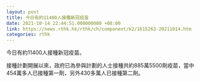 ```yaml
---
layout: post
title: 今日有約11400人接種新冠疫苗
date: 2021-10-14 22:44:51.000000000 +08:00
link: https://news.rthk.hk/rthk/ch/component/k2/1615263-20211014.htm
categories: rthk
---
```


今日有約11400人接種新冠疫苗。

接種計劃開展以來，政府已為參與計劃的人士接種共約885萬5500劑疫苗，當中454萬多人已接種第一劑，另外430多萬人已接種第二劑。
